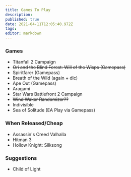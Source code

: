 ```yaml
---
title: Games To Play
description: 
published: true
date: 2021-04-11T12:05:40.972Z
tags: 
editor: markdown
---
```



### Games
- Titanfall 2 Campaign
- ~~Ori and the Blind Forest: Will of the Wisps (Gamepass)~~
- Spiritfarer (Gamepass)
- Breath of the Wild (again + dlc)
- Ape Out (Gamepass)
- Aragami
- Star Wars Battlefront 2 Campaign
- ~~Wind Waker Randomizer??~~
- Indivisible
- Sea of Solitude (EA Play via Gamepass)

### When Released/Cheap
- Assassin's Creed Valhalla
- Hitman 3
- Hollow Knight: Silksong

### Suggestions
- Child of Light

